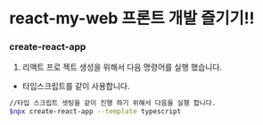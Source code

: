 # react-my-web 프론트 개발 즐기기!!

### create-react-app

1. 리액트 프로 젝트 생성을 위해서 다음 명령어를 실행 했습니다.

- 타입스크립트를 같이 사용합니다.

```bash
//타입 스크립트 셋팅을 같이 진행 하기 위해서 다음을 실행 합니다.
$npx create-react-app --template typescript
```
